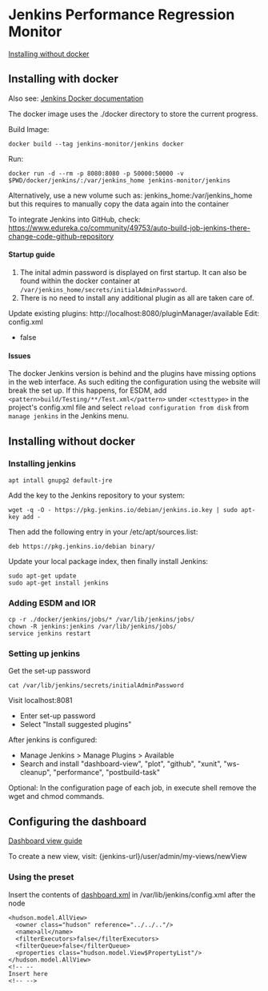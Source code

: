 # Jenkins Performance Regression Monitor

 [Installing without docker](#installing-without-docker)

## Installing with docker
Also see: [Jenkins Docker documentation]( https://github.com/jenkinsci/docker)

The docker image uses the ./docker directory to store the current progress.

Build Image:
```
docker build --tag jenkins-monitor/jenkins docker
```
Run:
```
docker run -d --rm -p 8080:8080 -p 50000:50000 -v $PWD/docker/jenkins/:/var/jenkins_home jenkins-monitor/jenkins
```
Alternatively, use a new volume such as: jenkins_home:/var/jenkins_home but this requires to manually copy the data again into the container

To integrate Jenkins into GitHub, check:
https://www.edureka.co/community/49753/auto-build-job-jenkins-there-change-code-github-repository

#### Startup guide
1. The inital admin password is displayed on first startup. It can also be found within the docker container at ```/var/jenkins_home/secrets/initialAdminPassword```.
2. There is no need to install any additional plugin as all are taken care of.

  Update existing plugins:
  http://localhost:8080/pluginManager/available
    Edit: config.xml
   - <denyAnonymousReadAccess>false</denyAnonymousReadAccess>


#### Issues
The docker Jenkins version is behind and the plugins have missing options in the web interface. As such editing the configuration using the website will break the set up. If  this happens, for ESDM, add ```<pattern>build/Testing/**/Test.xml</pattern>``` under ```<ctesttype>``` in the project's config.xml file and select ```reload configuration from disk``` from ```manage jenkins``` in the Jenkins menu.


## Installing without docker
### Installing jenkins
```
apt intall gnupg2 default-jre
```
Add the key to the Jenkins repository to your system:
```
wget -q -O - https://pkg.jenkins.io/debian/jenkins.io.key | sudo apt-key add -
```
Then add the following entry in your /etc/apt/sources.list:
```
deb https://pkg.jenkins.io/debian binary/
```
Update your local package index, then finally install Jenkins:
```
sudo apt-get update
sudo apt-get install jenkins
```

### Adding ESDM and IOR
```
cp -r ./docker/jenkins/jobs/* /var/lib/jenkins/jobs/
chown -R jenkins:jenkins /var/lib/jenkins/jobs/
service jenkins restart
```
### Setting up jenkins
Get the set-up password
```
cat /var/lib/jenkins/secrets/initialAdminPassword
```
Visit localhost:8081
 * Enter set-up password
 * Select "Install suggested plugins"

After jenkins is configured:
 * Manage Jenkins > Manage Plugins > Available
 * Search and install "dashboard-view", "plot", "github", "xunit", "ws-cleanup", "performance", "postbuild-task"

Optional:
In the configuration page of each job, in execute shell remove the wget and chmod commands.

## Configuring the dashboard

[Dashboard view guide]( https://wiki.jenkins.io/display/JENKINS/Dashboard+View)

To create a new view, visit: {jenkins-url}/user/admin/my-views/newView

### Using the preset
Insert the contents of [dashboard.xml](dashboard.xml) in /var/lib/jenkins/config.xml after the node
```
<hudson.model.AllView>
  <owner class="hudson" reference="../../.."/>
  <name>all</name>
  <filterExecutors>false</filterExecutors>
  <filterQueue>false</filterQueue>
  <properties class="hudson.model.View$PropertyList"/>
</hudson.model.AllView>
<!-- --
Insert here
<!-- -->
```
